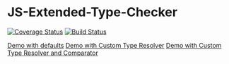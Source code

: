 # JS-Extended-Type-Checker

[![Coverage Status](https://coveralls.io/repos/github/burdiuz/js-extended-type-checker/badge.svg?branch=master)](https://coveralls.io/github/burdiuz/js-extended-type-checker?branch=master)
[![Build Status](https://travis-ci.org/burdiuz/js-extended-type-checker.svg?branch=master)](https://travis-ci.org/burdiuz/js-extended-type-checker)

[Demo with defaults](https://jsfiddle.net/actualwave/kncyrjw5/)
[Demo with Custom Type Resolver](https://jsfiddle.net/actualwave/u5ov2bxf/)
[Demo with Custom Type Resolver and Comparator](https://jsfiddle.net/actualwave/gfk2ao9s/)
